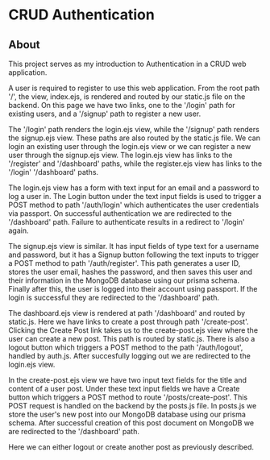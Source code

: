 # CRUD Authentication

## About
This project serves as my introduction to Authentication in a CRUD web application.

A user is required to register to use this web application. From the root path '/', the view, index.ejs, is rendered and routed by our static.js file on the backend. On this page we have two links, one to the '/login' path for existing users, and a '/signup' path to register a new user. 

The '/login' path renders the login.ejs view, while the '/signup' path renders the signup.ejs view. These paths are also routed by the static.js file. We can login an existing user through the login.ejs view or we can register a new user through the signup.ejs view. The login.ejs view has links to the '/register' and '/dashboard' paths, while the register.ejs view has links to the '/login' '/dashboard' paths. 

The login.ejs view has a form with text input for an email and a password to log a user in. The Login button under the text input fields is used to trigger a POST method to path '/auth/login' which authenticates the user credentials via passport. On successful authentication we are redirected to the '/dashboard' path. Failure to authenticate results in a redirect to '/login' again. 

The signup.ejs view is similar. It has input fields of type text for a username and password, but it has a Signup button following the text inputs to trigger a POST method to path '/auth/register'. This path generates a user ID, stores the user email, hashes the password, and then saves this user and their information in the MongoDB database using our prisma schema. Finally after this, the user is logged into their account using passport. If the login is successful they are redirected to the '/dashboard' path. 

The dashboard.ejs view is rendered at path '/dashboard' and routed by static.js. Here we have links to create a post through path '/create-post'. Clicking the Create Post link takes us to the create-post.ejs view where the user can create a new post. This path is routed by static.js. There is also a logout button which triggers a POST method to the path '/auth/logout', handled by auth.js. After succesfully logging out we are redirected to the login.ejs view. 

In the create-post.ejs view we have two input text fields for the title and content of a user post. Under these text input fields we have a Create button which triggers a POST method to route '/posts/create-post'. This POST request is handled on the backend by the posts.js file. In posts.js we store the user's new post into our MongoDB database using our prisma schema. After successful creation of this post document on MongoDB we are redirected to the '/dashboard' path. 

Here we can either logout or create another post as previously described. 

## 